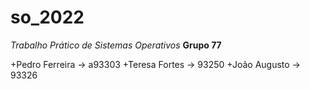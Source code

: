 # so_2022

_Trabalho Prático de Sistemas Operativos_
  __Grupo 77__
  
  +Pedro Ferreira -> a93303
  +Teresa Fortes -> 93250
  +João Augusto -> 93326

